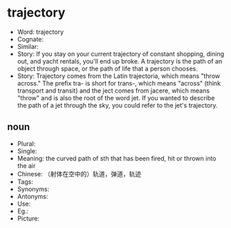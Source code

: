 # trajectory

- Word: trajectory
- Cognate: 
- Similar: 
- Story: If you stay on your current trajectory of constant shopping, dining out, and yacht rentals, you'll end up broke. A trajectory is the path of an object through space, or the path of life that a person chooses.
- Story: Trajectory comes from the Latin trajectoria, which means "throw across." The prefix tra- is short for trans-, which means "across" (think transport and transit) and the ject comes from jacere, which means "throw" and is also the root of the word jet. If you wanted to describe the path of a jet through the sky, you could refer to the jet's trajectory.

## noun

- Plural: 
- Single: 
- Meaning: the curved path of sth that has been fired, hit or thrown into the air
- Chinese: （射体在空中的）轨道，弹道，轨迹
- Tags: 
- Synonyms: 
- Antonyms: 
- Use: 
- Eg.: 
- Picture: 


